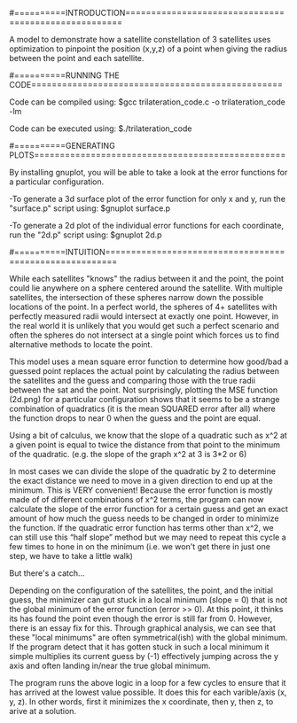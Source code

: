 #==========INTRODUCTION=====================================================

A model to demonstrate how a satellite constellation of 3 satellites uses
optimization to pinpoint the position (x,y,z) of a point when giving the
radius between the point and each satellite.

#==========RUNNING THE CODE=================================================

Code can be compiled using:
$gcc trilateration_code.c -o trilateration_code -lm

Code can be executed using:
$./trilateration_code

#==========GENERATING PLOTS=================================================

By installing gnuplot, you will be able to take a look at the error
functions for a particular configuration.

-To generate a 3d surface plot of the error function for only x and y,
run the "surface.p" script using:
$gnuplot surface.p

-To generate a 2d plot of the individual error functions for each
coordinate, run the "2d.p" script using:
$gnuplot 2d.p

#==========INTUITION========================================================

While each satellites "knows" the radius between it and the point,
the point could lie anywhere on a sphere centered around the satellite.
With multiple satellites, the intersection of these spheres narrow down
the possible locations of the point. In a perfect world, the spheres of
4+ satellites with perfectly measured radii would intersect at exactly
one point.  However, in the real world it is unlikely that you would get
such a perfect scenario and often the spheres do not intersect at a
single point which forces us to find alternative methods to locate the
point.

This model uses a mean square error function to determine how good/bad a
guessed point replaces the actual point by calculating the radius between
the satellites and the guess and comparing those with the true radii
between the sat and the point.  Not surprisingly, plotting the MSE function
(2d.png) for a particular configuration shows that it seems to be a strange
combination of quadratics (it is the mean SQUARED error after all) where
the function drops to near 0 when the guess and the point are equal.

Using a bit of calculus, we know that the slope of a quadratic such as x^2
at a given point is equal to twice the distance from that point to the
minimum of the quadratic.
(e.g. the slope of the graph x^2 at 3 is 3*2 or 6)

In most cases we can divide the slope of the quadratic by 2 to determine
the exact distance we need to move in a given direction to end up at the
minimum. This is VERY convenient! Because the error function is mostly
made of of different combinations of x^2 terms, the program can now
calculate the slope of the error function for a certain guess and get
an exact amount of how much the guess needs to be changed in order to
minimize the function.  If the quadratic error function has terms other
than x^2, we can still use this “half slope” method but we may need to
repeat this cycle a few times to hone in on the minimum (i.e. we won't
get there in just one step, we have to take a little walk)

But there's a catch...

Depending on the configuration of the satellites, the point, and the
initial guess, the minimizer can gut stuck in a local minimum (slope = 0)
that is not the global minimum of the error function (error >> 0).  At
this point, it thinks its has found the point even though the error is
still far from 0.  However, there is an essay fix for this.  Through
graphical analysis, we can see that these "local minimums" are often
symmetrical(ish) with the global minimum. If the program detect that it
has gotten stuck in such a local minimum it simple multiplies its current
guess by (-1) effectively jumping across the y axis and often landing
in/near the true global minimum.

The program runs the above logic in a loop for a few cycles to ensure
that it has arrived at the lowest value possible. It does this for
each varible/axis (x, y, z).  In other words, first it minimizes
the x coordinate, then y, then z, to arive at a solution.
